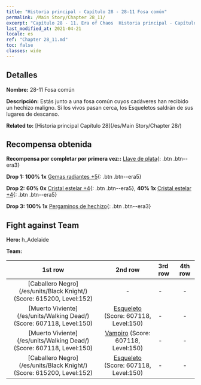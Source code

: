 ```yaml
---
title: "Historia principal - Capítulo 28 - 28-11 Fosa común"
permalink: /Main Story/Chapter 28_11/
excerpt: "Capítulo 28 - 11. Era of Chaos  Historia principal - Capítulo 28_11. 28-11 Fosa común"
last_modified_at: 2021-04-21
locale: es
ref: "Chapter 28_11.md"
toc: false
classes: wide
---
```


## Detalles

 **Nombre:** 28-11 Fosa común

 **Descripción:** Estás junto a una fosa común cuyos cadáveres han recibido un hechizo maligno. Si los vivos pasan cerca, los Esqueletos saldrán de sus lugares de descanso.

 **Related to:** [Historia principal Capítulo 28](/es/Main Story/Chapter 28/)

## Recompensa obtenida

 **Recompensa por completar por primera vez::** [Llave de plata](/es/Items/con_693/){: .btn .btn--era3}

 **Drop 1:** **100% 1x** [Gemas radiantes +5](/es/Items/mat_100/){: .btn .btn--era5}

 **Drop 2:** **60% 0x** [Cristal estelar +4](/es/Items/mat_94/){: .btn .btn--era5}, **40% 1x** [Cristal estelar +4](/es/Items/mat_94/){: .btn .btn--era5}

 **Drop 3:** **100% 1x** [Pergaminos de hechizo](/es/Items/con_694/){: .btn .btn--era3}


## Fight against Team
 **Hero:** h_Adelaide

 **Team:**


  | 1st row | 2nd row | 3rd row | 4th row |
  |:----:|:----:|:----|:----:|
  | [Caballero Negro](/es/units/Black Knight/) (Score: 615200, Level:152)  | - | - | - |
  | [Muerto Viviente](/es/units/Walking Dead/) (Score: 607118, Level:150)  | [Esqueleto](/es/units/Skeleton/) (Score: 607118, Level:150)  | - | - |
  | [Muerto Viviente](/es/units/Walking Dead/) (Score: 607118, Level:150)  | [Vampiro](/es/units/Vampire/) (Score: 607118, Level:150)  | - | - |
  | [Caballero Negro](/es/units/Black Knight/) (Score: 615200, Level:152)  | [Esqueleto](/es/units/Skeleton/) (Score: 607118, Level:150)  | - | - |


